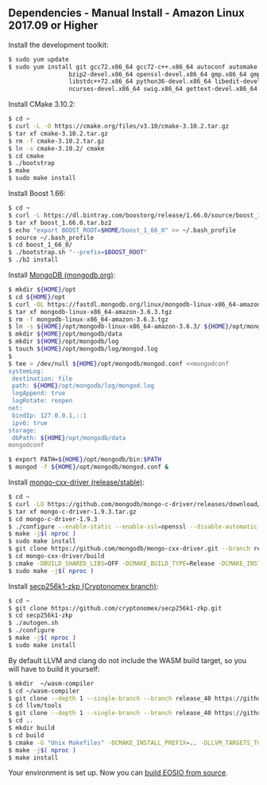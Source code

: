 ## Dependencies - Manual Install - Amazon Linux 2017.09 or Higher

Install the development toolkit:

```sh
$ sudo yum update
$ sudo yum install git gcc72.x86_64 gcc72-c++.x86_64 autoconf automake libtool make bzip2 \
				 bzip2-devel.x86_64 openssl-devel.x86_64 gmp.x86_64 gmp-devel.x86_64 \
				 libstdc++72.x86_64 python36-devel.x86_64 libedit-devel.x86_64 \
				 ncurses-devel.x86_64 swig.x86_64 gettext-devel.x86_64

```

Install CMake 3.10.2:

```sh
$ cd ~
$ curl -L -O https://cmake.org/files/v3.10/cmake-3.10.2.tar.gz
$ tar xf cmake-3.10.2.tar.gz
$ rm -f cmake-3.10.2.tar.gz
$ ln -s cmake-3.10.2/ cmake
$ cd cmake
$ ./bootstrap
$ make
$ sudo make install
```

Install Boost 1.66:

```sh
$ cd ~
$ curl -L https://dl.bintray.com/boostorg/release/1.66.0/source/boost_1_66_0.tar.bz2 > boost_1.66.0.tar.bz2
$ tar xf boost_1.66.0.tar.bz2
$ echo "export BOOST_ROOT=$HOME/boost_1_66_0" >> ~/.bash_profile
$ source ~/.bash_profile
$ cd boost_1_66_0/
$ ./bootstrap.sh "--prefix=$BOOST_ROOT"
$ ./b2 install
```

Install [MongoDB (mongodb.org)](https://www.mongodb.com):

```sh
$ mkdir ${HOME}/opt
$ cd ${HOME}/opt
$ curl -OL https://fastdl.mongodb.org/linux/mongodb-linux-x86_64-amazon-3.6.3.tgz
$ tar xf mongodb-linux-x86_64-amazon-3.6.3.tgz
$ rm -f mongodb-linux-x86_64-amazon-3.6.3.tgz
$ ln -s ${HOME}/opt/mongodb-linux-x86_64-amazon-3.6.3/ ${HOME}/opt/mongodb
$ mkdir ${HOME}/opt/mongodb/data
$ mkdir ${HOME}/opt/mongodb/log
$ touch ${HOME}/opt/mongodb/log/mongod.log
$ 
$ tee > /dev/null ${HOME}/opt/mongodb/mongod.conf <<mongodconf
systemLog:
 destination: file
 path: ${HOME}/opt/mongodb/log/mongod.log
 logAppend: true
 logRotate: reopen
net:
 bindIp: 127.0.0.1,::1
 ipv6: true
storage:
 dbPath: ${HOME}/opt/mongodb/data
mongodconf

$ export PATH=${HOME}/opt/mongodb/bin:$PATH
$ mongod -f ${HOME}/opt/mongodb/mongod.conf &
```

Install [mongo-cxx-driver (release/stable)](https://github.com/mongodb/mongo-cxx-driver):

```sh
$ cd ~
$ curl -LO https://github.com/mongodb/mongo-c-driver/releases/download/1.9.3/mongo-c-driver-1.9.3.tar.gz
$ tar xf mongo-c-driver-1.9.3.tar.gz
$ cd mongo-c-driver-1.9.3
$ ./configure --enable-static --enable-ssl=openssl --disable-automatic-init-and-cleanup --prefix=/usr/local
$ make -j$( nproc )
$ sudo make install
$ git clone https://github.com/mongodb/mongo-cxx-driver.git --branch releases/stable --depth 1
$ cd mongo-cxx-driver/build
$ cmake -DBUILD_SHARED_LIBS=OFF -DCMAKE_BUILD_TYPE=Release -DCMAKE_INSTALL_PREFIX=/usr/local ..
$ sudo make -j$( nproc )
```

Install [secp256k1-zkp (Cryptonomex branch)](https://github.com/cryptonomex/secp256k1-zkp.git):

```sh
$ cd ~
$ git clone https://github.com/cryptonomex/secp256k1-zkp.git
$ cd secp256k1-zkp
$ ./autogen.sh
$ ./configure
$ make -j$( nproc )
$ sudo make install
```

By default LLVM and clang do not include the WASM build target, so you will have to build it yourself:

```sh
$ mkdir  ~/wasm-compiler
$ cd ~/wasm-compiler
$ git clone --depth 1 --single-branch --branch release_40 https://github.com/llvm-mirror/llvm.git
$ cd llvm/tools
$ git clone --depth 1 --single-branch --branch release_40 https://github.com/llvm-mirror/clang.git
$ cd ..
$ mkdir build
$ cd build
$ cmake -G "Unix Makefiles" -DCMAKE_INSTALL_PREFIX=.. -DLLVM_TARGETS_TO_BUILD= -DLLVM_EXPERIMENTAL_TARGETS_TO_BUILD=WebAssembly -DCMAKE_BUILD_TYPE=Release ../
$ make -j$( nproc ) 
$ make install
```

Your environment is set up. Now you can [build EOSIO from source](../../../index.md).
